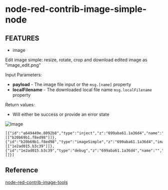 node-red-contrib-image-simple-node
============================

FEATURES
--------
* image
<p>Edit image simple: resize, rotate, crop and download edited image as "image_edit.png"</p>
  <p>Input Parameters:
      <ul>
          <li><b>payload</b> - The image file input or the <code>msg.[name]</code> property</li>
          <li><b>localFilename</b> - The downloaded local file name <code>msg.localFilename</code> property</li>
      </ul>
  </p>
  <p>Return values:
      <ul>
          <li>Will either be success or provide an error state</li>
      </ul>
  </p>
</p>

![Image](https://cdn.jsdelivr.net/gh/taminhhienmor/node-red-contrib-image-simple-node/image/image_demo.png)
``` node
[{"id":"a649449e.8092b8","type":"inject","z":"699aba61.1a36d4","name":"","topic":"","payload":"","payloadType":"date","repeat":"","crontab":"","once":false,"onceDelay":0.1,"x":180,"y":740,"wires":[["b20b69b1.f8ed98"]]},{"id":"b20b69b1.f8ed98","type":"imageSimple","z":"699aba61.1a36d4","imageData":"http://placekitten.com/600/600","imageType":"str","autoresize":true,"original":false,"flipX":false,"flipY":false,"width":"200","height":200,"rotate":0,"cropX":0,"cropY":0,"cropWidth":"200","cropHeight":"200","x":450,"y":740,"wires":[["1e2ad015.b3c39"]]},{"id":"1e2ad015.b3c39","type":"debug","z":"699aba61.1a36d4","name":"","active":true,"tosidebar":true,"console":false,"tostatus":false,"complete":"false","x":710,"y":740,"wires":[]}]
```

Reference
--------
<a href="https://flows.nodered.org/node/node-red-contrib-image-tools">node-red-contrib-image-tools</a>

